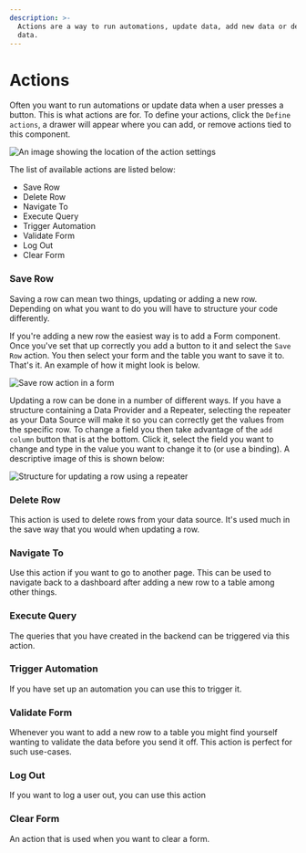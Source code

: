 ```yaml
---
description: >-
  Actions are a way to run automations, update data, add new data or delete
  data.
---
```


# Actions

Often you want to run automations or update data when a user presses a button. This is what actions are for.   To define your actions, click the `Define actions`, a drawer will appear where you can add, or remove actions tied to this component.

![An image showing the location of the action settings](../../.gitbook/assets/actionslocation.png)

The list of available actions are listed below:

* Save Row
* Delete Row
* Navigate To
* Execute Query
* Trigger Automation
* Validate Form
* Log Out
* Clear Form

### Save Row

Saving a row can mean two things, updating or adding a new row. Depending on what you want to do you will have to structure your code differently.

If you're adding a new row the easiest way is to add a Form component. Once you've set that up correctly you add a button to it and select the `Save Row` action. You then select your form and the table you want to save it to. That's it. An example of how it might look is below.

![Save row action in a form](../../.gitbook/assets/actionsnewrow.png)

Updating a row can be done in a number of different ways. If you have a structure containing a Data Provider and a Repeater, selecting the repeater as your Data Source will make it so you can correctly get the values from the specific row. To change a field you then take advantage of the `add column` button that is at the bottom. Click it, select the field you want to change and type in the value you want to change it to \(or use a binding\). A descriptive image of this is shown below:

![Structure for updating a row using a repeater](../../.gitbook/assets/actionsupdate.png)

### Delete Row

This action is used to delete rows from your data source. It's used much in the save way that you would when updating a row.

### Navigate To

Use this action if you want to go to another page. This can be used to navigate back to a dashboard after adding a new row to a table among other things.

### Execute Query

The queries that you have created in the backend can be triggered via this action.

### Trigger Automation

If you have set up an automation you can use this to trigger it.

### Validate Form

Whenever you want to add a new row to a table you might find yourself wanting to validate the data before you send it off. This action is perfect for such use-cases.

### Log Out

If you want to log a user out, you can use this action

### Clear Form

An action that is used when you want to clear a form.



